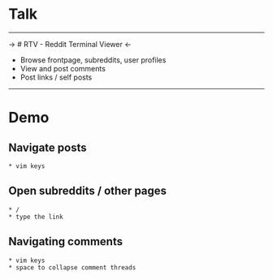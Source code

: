 # Talk

---

-> # RTV - Reddit Terminal Viewer <-

* Browse frontpage, subreddits, user profiles
* View and post comments
* Post links / self posts

---

# Demo

## Navigate posts
    * vim keys

## Open subreddits / other pages
    * /
    * type the link

## Navigating comments
    * vim keys
    * space to collapse comment threads

